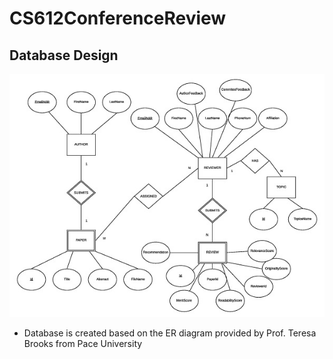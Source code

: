 # CS612ConferenceReview
## Database Design
![alt text](https://raw.githubusercontent.com/scottsun17/CS612ConferenceReview/master/confrenece/src/img/confrence_ER-Diagram.jpg)
* Database is created based on the ER diagram provided by Prof. Teresa Brooks from Pace University
